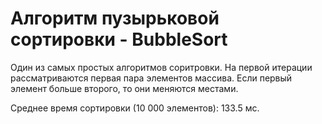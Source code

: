 # Алгоритм пузырьковой сортировки - BubbleSort
Один из самых простых алгоритмов соритровки. На первой итерации рассматриваются первая пара элементов массива. Если первый элемент больше второго, то они меняются местами. 

Среднее время сортировки (10 000 элементов): 133.5 мс.
